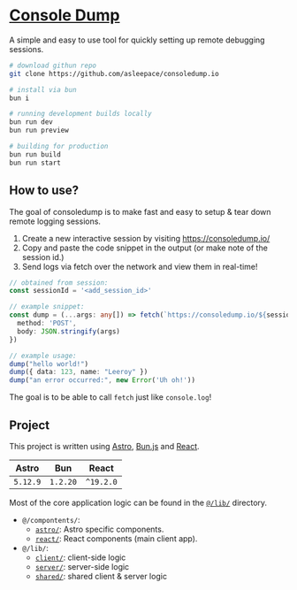 # [Console Dump](https://consoledump.io)

A simple and easy to use tool for quickly setting up remote debugging sessions.

```bash
# download githun repo
git clone https://github.com/asleepace/consoledump.io

# install via bun
bun i

# running development builds locally
bun run dev
bun run preview

# building for production
bun run build
bun run start
```

## How to use?

The goal of consoledump is to make fast and easy to setup & tear down remote logging sessions.

1. Create a new interactive session by visiting https://consoledump.io/
2. Copy and paste the code snippet in the output (or make note of the session id.)
3. Send logs via fetch over the network and view them in real-time!

```ts
// obtained from session:
const sessionId = '<add_session_id>'

// example snippet:
const dump = (...args: any[]) => fetch(`https://consoledump.io/${sessionId}`, {
  method: 'POST',
  body: JSON.stringify(args)
})

// example usage:
dump("hello world!")
dump({ data: 123, name: "Leeroy" })
dump("an error occurred:", new Error('Uh oh!'))
```

The goal is to be able to call `fetch` just like `console.log`!

## Project

This project is written using [Astro](https://astro.build/), [Bun.js](https://bun.com/) and [React](https://react.dev/).

| Astro     | Bun      | React     |
|-----------|----------|-----------|
| `5.12.9`  | `1.2.20` | `^19.2.0` |

Most of the core application logic can be found in the [`@/lib/`](./src/lib/) directory.

- `@/compontents/`:
  - [`astro/`](src/components/astro/): Astro specific components.
  - [`react/`](src/components/react/): React components (main client app).
- `@/lib/`:
  - [`client/`](src/lib/client/): client-side logic
  - [`server/`](src/lib/server/): server-side logic
  - [`shared/`](src/lib/shared/): shared client & server logic